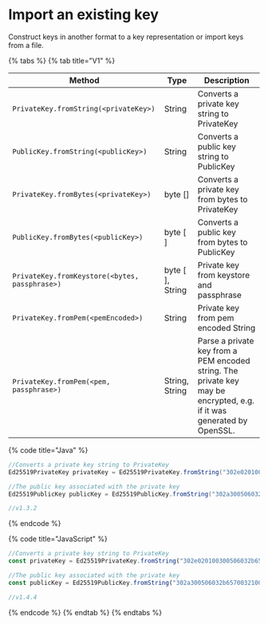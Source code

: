 # Import an existing key

Construct keys in another format to a key representation or import keys from a file.

{% tabs %}
{% tab title="V1" %}

| **Method**                                     | **Type**                                                               | **Description**                                                                                                                                                                       |
| ---------------------------------------------- | ---------------------------------------------------------------------- | ------------------------------------------------------------------------------------------------------------------------------------------------------------------------------------- |
| `PrivateKey.fromString(<privateKey>)`          | String                                                                 | Converts a private key string to PrivateKey                                                                                                                                           |
| `PublicKey.fromString(<publicKey>)`            | String                                                                 | Converts a public key string to PublicKey                                                                                                                                             |
| `PrivateKey.fromBytes(<privateKey>)`           | byte \[]          | Converts a private key from bytes to PrivateKey                                                                                                                                       |
| `PublicKey.fromBytes(<publicKey>)`             | byte \[ ]         | Converts a public key from bytes to PublicKey                                                                                                                                         |
| `PrivateKey.fromKeystore(<bytes, passphrase>)` | byte \[ ], String | Private key from keystore and passphrase                                                                                                                                              |
| `PrivateKey.fromPem(<pemEncoded>)`             | String                                                                 | Private key from pem encoded String                                                                                                                                                   |
| `PrivateKey.fromPem(<pem, passphrase>)`        | String, String                                                         | Parse a private key from a PEM encoded string. The private key may be encrypted, e.g. if it was generated by OpenSSL. |

{% code title="Java" %}

```java
//Converts a private key string to PrivateKey
Ed25519PrivateKey privateKey = Ed25519PrivateKey.fromString("302e020100300506032b6570042204201d5b7516488d7010e3730ab7432f7115a7588ad76553153f6e108c62cbd1ff25");

//The public key associated with the private key
Ed25519PublicKey publicKey = Ed25519PublicKey.fromString("302a300506032b6570032100d292412f1c86507224c1db656050c2162c91983540d608f6a31e9b43359bc5e");

//v1.3.2
```

{% endcode %}

{% code title="JavaScript" %}

```javascript
//Converts a private key string to PrivateKey
const privateKey = Ed25519PrivateKey.fromString("302e020100300506032b6570042204201d5b7516488d7010e3730ab7432f7115a7588ad76553153f6e108c62cbd1ff25");

//The public key associated with the private key
const publicKey = Ed25519PublicKey.fromString("302a300506032b6570032100d292412f1c86507224c1db656050c2162c91983540d608f6a31e9b43359bc5e");

//v1.4.4
```

{% endcode %}
{% endtab %}
{% endtabs %}

####
